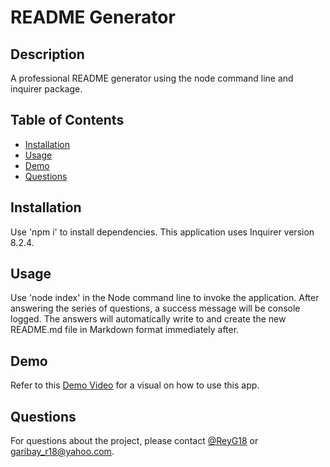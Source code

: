 # README Generator

## Description

A professional README generator using the node command line and inquirer package.

## Table of Contents

- [Installation](#installation)
- [Usage](#usage)
- [Demo](#demo)
- [Questions](#questions)

## Installation

Use 'npm i' to install dependencies. This application uses Inquirer version 8.2.4.

## Usage

Use 'node index' in the Node command line to invoke the application. After answering the series of questions, a success message will be console logged. The answers will automatically write to and create the new README.md file in Markdown format immediately after.

## Demo

Refer to this [Demo Video](https://drive.google.com/file/d/1HX1SarvwPFA-9cEqB2OGOjvpxPw1nL3g/view?usp=sharing) for a visual on how to use this app.

## Questions

For questions about the project, please contact [@ReyG18](https://github.com/ReyG18) or <garibay_r18@yahoo.com>.

